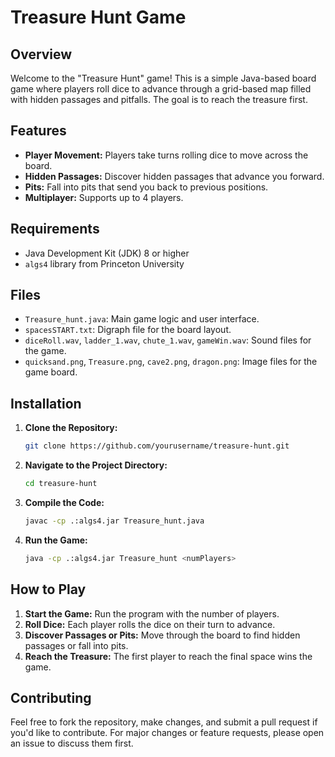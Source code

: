 # Treasure Hunt Game

## Overview

Welcome to the "Treasure Hunt" game! This is a simple Java-based board game where players roll dice to advance through a grid-based map filled with hidden passages and pitfalls. The goal is to reach the treasure first.

## Features

- **Player Movement:** Players take turns rolling dice to move across the board.
- **Hidden Passages:** Discover hidden passages that advance you forward.
- **Pits:** Fall into pits that send you back to previous positions.
- **Multiplayer:** Supports up to 4 players.

## Requirements

- Java Development Kit (JDK) 8 or higher
- `algs4` library from Princeton University

## Files

- `Treasure_hunt.java`: Main game logic and user interface.
- `spacesSTART.txt`: Digraph file for the board layout.
- `diceRoll.wav`, `ladder_1.wav`, `chute_1.wav`, `gameWin.wav`: Sound files for the game.
- `quicksand.png`, `Treasure.png`, `cave2.png`, `dragon.png`: Image files for the game board.

## Installation

1. **Clone the Repository:**
   ```sh
   git clone https://github.com/yourusername/treasure-hunt.git
2. **Navigate to the Project Directory:**
   ```sh
   cd treasure-hunt
4. **Compile the Code:**
   ```sh
   javac -cp .:algs4.jar Treasure_hunt.java

5. **Run the Game:**
   ```sh
   java -cp .:algs4.jar Treasure_hunt <numPlayers>

## How to Play

1. **Start the Game:** Run the program with the number of players.
2. **Roll Dice:** Each player rolls the dice on their turn to advance.
3. **Discover Passages or Pits:** Move through the board to find hidden passages or fall into pits.
4. **Reach the Treasure:** The first player to reach the final space wins the game.

## Contributing

Feel free to fork the repository, make changes, and submit a pull request if you'd like to contribute. For major changes or feature requests, please open an issue to discuss them first.

